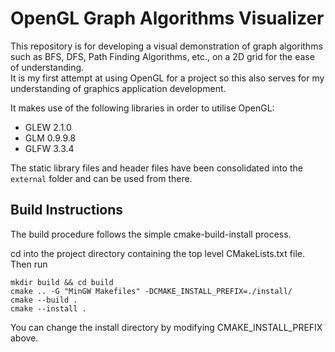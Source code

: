# OpenGL Graph Algorithms Visualizer
This repository is for developing a visual demonstration of graph algorithms such as BFS, DFS, Path Finding Algorithms, etc., on a 2D grid for the ease of understanding.  
It is my first attempt at using OpenGL for a project so this also serves for my understanding of graphics application development.  

It makes use of the following libraries in order to utilise OpenGL:
- GLEW 2.1.0
- GLM 0.9.9.8
- GLFW 3.3.4

The static library files and header files have been consolidated into the ```external``` folder and can be used from there.

## Build Instructions
The build procedure follows the simple cmake-build-install process.

cd into the project directory containing the top level CMakeLists.txt file.  
Then run  

```
mkdir build && cd build
cmake .. -G "MinGW Makefiles" -DCMAKE_INSTALL_PREFIX=./install/
cmake --build .
cmake --install .
```
You can change the install directory by modifying CMAKE_INSTALL_PREFIX above.